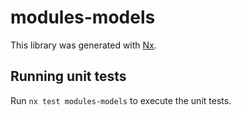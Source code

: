 # modules-models

This library was generated with [Nx](https://nx.dev).

## Running unit tests

Run `nx test modules-models` to execute the unit tests.
